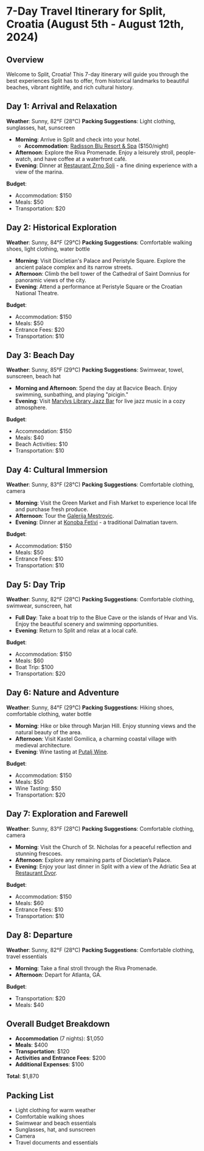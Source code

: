 # 7-Day Travel Itinerary for Split, Croatia (August 5th - August 12th, 2024)

## Overview

Welcome to Split, Croatia! This 7-day itinerary will guide you through the best experiences Split has to offer, from historical landmarks to beautiful beaches, vibrant nightlife, and rich cultural history.

## Day 1: Arrival and Relaxation

**Weather**: Sunny, 82°F (28°C)
**Packing Suggestions**: Light clothing, sunglasses, hat, sunscreen

- **Morning**: Arrive in Split and check into your hotel.
  - **Accommodation**: [Radisson Blu Resort & Spa](https://www.radissonhotels.com/en-us/hotels/radisson-blu-resort-split) ($150/night)
- **Afternoon**: Explore the Riva Promenade. Enjoy a leisurely stroll, people-watch, and have coffee at a waterfront café.
- **Evening**: Dinner at [Restaurant Zrno Soli](https://www.zrnosoli.com/) - a fine dining experience with a view of the marina.

**Budget**:

- Accommodation: $150
- Meals: $50
- Transportation: $20

## Day 2: Historical Exploration

**Weather**: Sunny, 84°F (29°C)
**Packing Suggestions**: Comfortable walking shoes, light clothing, water bottle

- **Morning**: Visit Diocletian's Palace and Peristyle Square. Explore the ancient palace complex and its narrow streets.
- **Afternoon**: Climb the bell tower of the Cathedral of Saint Domnius for panoramic views of the city.
- **Evening**: Attend a performance at Peristyle Square or the Croatian National Theatre.

**Budget**:

- Accommodation: $150
- Meals: $50
- Entrance Fees: $20
- Transportation: $10

## Day 3: Beach Day

**Weather**: Sunny, 85°F (29°C)
**Packing Suggestions**: Swimwear, towel, sunscreen, beach hat

- **Morning and Afternoon**: Spend the day at Bacvice Beach. Enjoy swimming, sunbathing, and playing "picigin."
- **Evening**: Visit [Marvlvs Library Jazz Bar](https://www.marvlvs-library-jazz-bar.com/) for live jazz music in a cozy atmosphere.

**Budget**:

- Accommodation: $150
- Meals: $40
- Beach Activities: $10
- Transportation: $10

## Day 4: Cultural Immersion

**Weather**: Sunny, 83°F (28°C)
**Packing Suggestions**: Comfortable clothing, camera

- **Morning**: Visit the Green Market and Fish Market to experience local life and purchase fresh produce.
- **Afternoon**: Tour the [Galerija Mestrovic](https://www.mestrovic.hr/).
- **Evening**: Dinner at [Konoba Fetivi](https://konobafetivi.com/) - a traditional Dalmatian tavern.

**Budget**:

- Accommodation: $150
- Meals: $50
- Entrance Fees: $10
- Transportation: $10

## Day 5: Day Trip

**Weather**: Sunny, 82°F (28°C)
**Packing Suggestions**: Comfortable clothing, swimwear, sunscreen, hat

- **Full Day**: Take a boat trip to the Blue Cave or the islands of Hvar and Vis. Enjoy the beautiful scenery and swimming opportunities.
- **Evening**: Return to Split and relax at a local café.

**Budget**:

- Accommodation: $150
- Meals: $60
- Boat Trip: $100
- Transportation: $20

## Day 6: Nature and Adventure

**Weather**: Sunny, 84°F (29°C)
**Packing Suggestions**: Hiking shoes, comfortable clothing, water bottle

- **Morning**: Hike or bike through Marjan Hill. Enjoy stunning views and the natural beauty of the area.
- **Afternoon**: Visit Kastel Gomilica, a charming coastal village with medieval architecture.
- **Evening**: Wine tasting at [Putalj Wine](https://www.putaljwine.com/).

**Budget**:

- Accommodation: $150
- Meals: $50
- Wine Tasting: $50
- Transportation: $20

## Day 7: Exploration and Farewell

**Weather**: Sunny, 83°F (28°C)
**Packing Suggestions**: Comfortable clothing, camera

- **Morning**: Visit the Church of St. Nicholas for a peaceful reflection and stunning frescoes.
- **Afternoon**: Explore any remaining parts of Diocletian’s Palace.
- **Evening**: Enjoy your last dinner in Split with a view of the Adriatic Sea at [Restaurant Dvor](https://www.dvor.hr/).

**Budget**:

- Accommodation: $150
- Meals: $60
- Entrance Fees: $10
- Transportation: $10

## Day 8: Departure

**Weather**: Sunny, 82°F (28°C)
**Packing Suggestions**: Comfortable clothing, travel essentials

- **Morning**: Take a final stroll through the Riva Promenade.
- **Afternoon**: Depart for Atlanta, GA.

**Budget**:

- Transportation: $20
- Meals: $40

## Overall Budget Breakdown

- **Accommodation** (7 nights): $1,050
- **Meals**: $400
- **Transportation**: $120
- **Activities and Entrance Fees**: $200
- **Additional Expenses**: $100

**Total**: $1,870

## Packing List

- Light clothing for warm weather
- Comfortable walking shoes
- Swimwear and beach essentials
- Sunglasses, hat, and sunscreen
- Camera
- Travel documents and essentials
